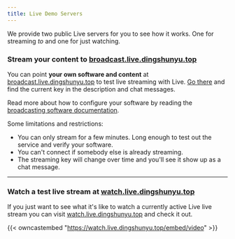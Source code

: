 ```yaml
---
title: Live Demo Servers
---
```


We provide two public Live servers for you to see how it works. One for streaming *to* and one for just watching.

### Stream your content to [broadcast.live.dingshunyu.top](http://broadcast.live.dingshunyu.top)

You can point **your own software and content** at [broadcast.live.dingshunyu.top](http://broadcast.live.dingshunyu.top) to test live streaming with Live. [Go there](http://broadcast.live.dingshunyu.top) and find the current key in the description and chat messages.

Read more about how to configure your software by reading the [broadcasting software documentation](/docs/broadcasting/).

Some limitations and restrictions:

* You can only stream for a few minutes. Long enough to test out the service and verify your software.
* You can't connect if somebody else is already streaming.
* The streaming key will change over time and you'll see it show up as a chat message.

---

### Watch a test live stream at [watch.live.dingshunyu.top](http://watch.live.dingshunyu.top)

If you just want to see what it's like to watch a currently active Live live stream you can visit [watch.live.dingshunyu.top](http://watch.live.dingshunyu.top) and check it out.

{{< owncastembed "https://watch.live.dingshunyu.top/embed/video" >}}